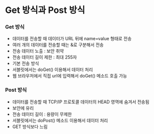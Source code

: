 # Get 방식과 Post 방식



### Get 방식

- 데이터를 전송할 때 데이터가 URL 뒤에 name=value 형태로 전송
- 여러 개의 데이터를 전송할 때는 &로 구분해서 전송
- 전송 데이터 노출 : 보안 취약
- 전송 데이터 길이 제한 : 최대 255자
- 기본 전송 방식
- 서블릿에서는 doGet() 이용해서 데이터 처리
- 웹 브라우저에서 직접 url에 입력해서 doGet() 메소드 호출 가능



### Post 방식

- 데이터를 전송할 때 TCP/IP 프로토콜 데이터의 HEAD 영역에 숨겨서 전송됨
- 보안에 유리
- 전송 데이터 길이 : 용량이 무제한
- 서블릿에서는 doPost() 메소드 이용해서 데이터 처리
- GET 방식보다 느림